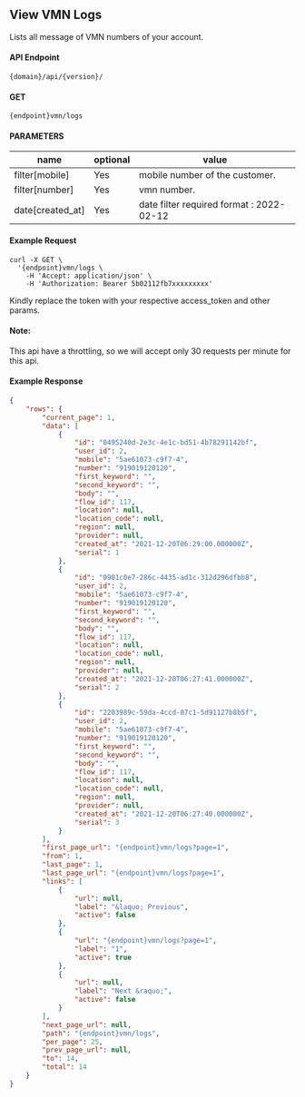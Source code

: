 ## View VMN Logs

Lists all message of VMN numbers of your account.

#### API Endpoint

```
{domain}/api/{version}/
```

#### GET

```
{endpoint}vmn/logs
```

#### PARAMETERS

| name         | optional | value                  |
| ------------ | -------- | ---------------------- |
| filter[mobile] | Yes      | mobile number of the customer. |
| filter[number] | Yes      | vmn number. |
| date[created_at] | Yes    | date filter required format : 2022-02-12 |

#### Example Request

```
curl -X GET \
  '{endpoint}vmn/logs \
    -H 'Accept: application/json' \
    -H 'Authorization: Bearer 5b02112fb7xxxxxxxxx'
```

Kindly replace the token with your respective access_token and other params.

#### Note:

This api have a throttling, so we will accept only 30 requests per minute for this api.


#### Example Response

```json
{
    "rows": {
        "current_page": 1,
        "data": [
            {
                "id": "0495240d-2e3c-4e1c-bd51-4b78291142bf",
                "user_id": 2,
                "mobile": "5ae61073-c9f7-4",
                "number": "919019120120",
                "first_keyword": "",
                "second_keyword": "",
                "body": "",
                "flow_id": 117,
                "location": null,
                "location_code": null,
                "region": null,
                "provider": null,
                "created_at": "2021-12-20T06:29:00.000000Z",
                "serial": 1
            },
            {
                "id": "0901c0e7-286c-4435-ad1c-312d296dfbb8",
                "user_id": 2,
                "mobile": "5ae61073-c9f7-4",
                "number": "919019120120",
                "first_keyword": "",
                "second_keyword": "",
                "body": "",
                "flow_id": 117,
                "location": null,
                "location_code": null,
                "region": null,
                "provider": null,
                "created_at": "2021-12-20T06:27:41.000000Z",
                "serial": 2
            },
            {
                "id": "2203989c-59da-4ccd-87c1-5d91127b8b5f",
                "user_id": 2,
                "mobile": "5ae61073-c9f7-4",
                "number": "919019120120",
                "first_keyword": "",
                "second_keyword": "",
                "body": "",
                "flow_id": 117,
                "location": null,
                "location_code": null,
                "region": null,
                "provider": null,
                "created_at": "2021-12-20T06:27:40.000000Z",
                "serial": 3
            }
        ],
        "first_page_url": "{endpoint}vmn/logs?page=1",
        "from": 1,
        "last_page": 1,
        "last_page_url": "{endpoint}vmn/logs?page=1",
        "links": [
            {
                "url": null,
                "label": "&laquo; Previous",
                "active": false
            },
            {
                "url": "{endpoint}vmn/logs?page=1",
                "label": "1",
                "active": true
            },
            {
                "url": null,
                "label": "Next &raquo;",
                "active": false
            }
        ],
        "next_page_url": null,
        "path": "{endpoint}vmn/logs",
        "per_page": 25,
        "prev_page_url": null,
        "to": 14,
        "total": 14
    }
}
```
